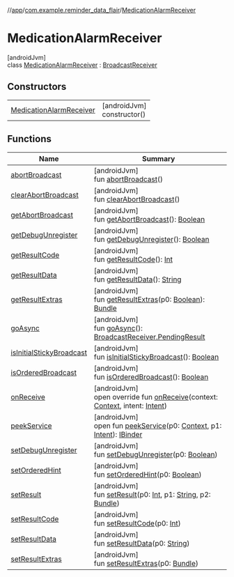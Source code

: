 //[app](../../../index.md)/[com.example.reminder_data_flair](../index.md)/[MedicationAlarmReceiver](index.md)

# MedicationAlarmReceiver

[androidJvm]\
class [MedicationAlarmReceiver](index.md) : [BroadcastReceiver](https://developer.android.com/reference/kotlin/android/content/BroadcastReceiver.html)

## Constructors

| | |
|---|---|
| [MedicationAlarmReceiver](-medication-alarm-receiver.md) | [androidJvm]<br>constructor() |

## Functions

| Name | Summary |
|---|---|
| [abortBroadcast](../-notification/index.md#-1578158536%2FFunctions%2F-912451524) | [androidJvm]<br>fun [abortBroadcast](../-notification/index.md#-1578158536%2FFunctions%2F-912451524)() |
| [clearAbortBroadcast](../-notification/index.md#-547655405%2FFunctions%2F-912451524) | [androidJvm]<br>fun [clearAbortBroadcast](../-notification/index.md#-547655405%2FFunctions%2F-912451524)() |
| [getAbortBroadcast](../-notification/index.md#1852574954%2FFunctions%2F-912451524) | [androidJvm]<br>fun [getAbortBroadcast](../-notification/index.md#1852574954%2FFunctions%2F-912451524)(): [Boolean](https://kotlinlang.org/api/latest/jvm/stdlib/kotlin/-boolean/index.html) |
| [getDebugUnregister](../-notification/index.md#-2066178064%2FFunctions%2F-912451524) | [androidJvm]<br>fun [getDebugUnregister](../-notification/index.md#-2066178064%2FFunctions%2F-912451524)(): [Boolean](https://kotlinlang.org/api/latest/jvm/stdlib/kotlin/-boolean/index.html) |
| [getResultCode](../-notification/index.md#-1855658543%2FFunctions%2F-912451524) | [androidJvm]<br>fun [getResultCode](../-notification/index.md#-1855658543%2FFunctions%2F-912451524)(): [Int](https://kotlinlang.org/api/latest/jvm/stdlib/kotlin/-int/index.html) |
| [getResultData](../-notification/index.md#485630644%2FFunctions%2F-912451524) | [androidJvm]<br>fun [getResultData](../-notification/index.md#485630644%2FFunctions%2F-912451524)(): [String](https://kotlinlang.org/api/latest/jvm/stdlib/kotlin/-string/index.html) |
| [getResultExtras](../-notification/index.md#1243983328%2FFunctions%2F-912451524) | [androidJvm]<br>fun [getResultExtras](../-notification/index.md#1243983328%2FFunctions%2F-912451524)(p0: [Boolean](https://kotlinlang.org/api/latest/jvm/stdlib/kotlin/-boolean/index.html)): [Bundle](https://developer.android.com/reference/kotlin/android/os/Bundle.html) |
| [goAsync](../-notification/index.md#478464125%2FFunctions%2F-912451524) | [androidJvm]<br>fun [goAsync](../-notification/index.md#478464125%2FFunctions%2F-912451524)(): [BroadcastReceiver.PendingResult](https://developer.android.com/reference/kotlin/android/content/BroadcastReceiver.PendingResult.html) |
| [isInitialStickyBroadcast](../-notification/index.md#-448034677%2FFunctions%2F-912451524) | [androidJvm]<br>fun [isInitialStickyBroadcast](../-notification/index.md#-448034677%2FFunctions%2F-912451524)(): [Boolean](https://kotlinlang.org/api/latest/jvm/stdlib/kotlin/-boolean/index.html) |
| [isOrderedBroadcast](../-notification/index.md#1250697259%2FFunctions%2F-912451524) | [androidJvm]<br>fun [isOrderedBroadcast](../-notification/index.md#1250697259%2FFunctions%2F-912451524)(): [Boolean](https://kotlinlang.org/api/latest/jvm/stdlib/kotlin/-boolean/index.html) |
| [onReceive](on-receive.md) | [androidJvm]<br>open override fun [onReceive](on-receive.md)(context: [Context](https://developer.android.com/reference/kotlin/android/content/Context.html), intent: [Intent](https://developer.android.com/reference/kotlin/android/content/Intent.html)) |
| [peekService](../-notification/index.md#-1162131393%2FFunctions%2F-912451524) | [androidJvm]<br>open fun [peekService](../-notification/index.md#-1162131393%2FFunctions%2F-912451524)(p0: [Context](https://developer.android.com/reference/kotlin/android/content/Context.html), p1: [Intent](https://developer.android.com/reference/kotlin/android/content/Intent.html)): [IBinder](https://developer.android.com/reference/kotlin/android/os/IBinder.html) |
| [setDebugUnregister](../-notification/index.md#375803713%2FFunctions%2F-912451524) | [androidJvm]<br>fun [setDebugUnregister](../-notification/index.md#375803713%2FFunctions%2F-912451524)(p0: [Boolean](https://kotlinlang.org/api/latest/jvm/stdlib/kotlin/-boolean/index.html)) |
| [setOrderedHint](../-notification/index.md#48379132%2FFunctions%2F-912451524) | [androidJvm]<br>fun [setOrderedHint](../-notification/index.md#48379132%2FFunctions%2F-912451524)(p0: [Boolean](https://kotlinlang.org/api/latest/jvm/stdlib/kotlin/-boolean/index.html)) |
| [setResult](../-notification/index.md#455010187%2FFunctions%2F-912451524) | [androidJvm]<br>fun [setResult](../-notification/index.md#455010187%2FFunctions%2F-912451524)(p0: [Int](https://kotlinlang.org/api/latest/jvm/stdlib/kotlin/-int/index.html), p1: [String](https://kotlinlang.org/api/latest/jvm/stdlib/kotlin/-string/index.html), p2: [Bundle](https://developer.android.com/reference/kotlin/android/os/Bundle.html)) |
| [setResultCode](../-notification/index.md#-1146739549%2FFunctions%2F-912451524) | [androidJvm]<br>fun [setResultCode](../-notification/index.md#-1146739549%2FFunctions%2F-912451524)(p0: [Int](https://kotlinlang.org/api/latest/jvm/stdlib/kotlin/-int/index.html)) |
| [setResultData](../-notification/index.md#44586972%2FFunctions%2F-912451524) | [androidJvm]<br>fun [setResultData](../-notification/index.md#44586972%2FFunctions%2F-912451524)(p0: [String](https://kotlinlang.org/api/latest/jvm/stdlib/kotlin/-string/index.html)) |
| [setResultExtras](../-notification/index.md#1065610694%2FFunctions%2F-912451524) | [androidJvm]<br>fun [setResultExtras](../-notification/index.md#1065610694%2FFunctions%2F-912451524)(p0: [Bundle](https://developer.android.com/reference/kotlin/android/os/Bundle.html)) |
